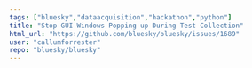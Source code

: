 ```yaml
---
tags: ["bluesky","dataacquisition","hackathon","python"]
title: "Stop GUI Windows Popping up During Test Collection"
html_url: "https://github.com/bluesky/bluesky/issues/1689"
user: "callumforrester"
repo: "bluesky/bluesky"
---
```


